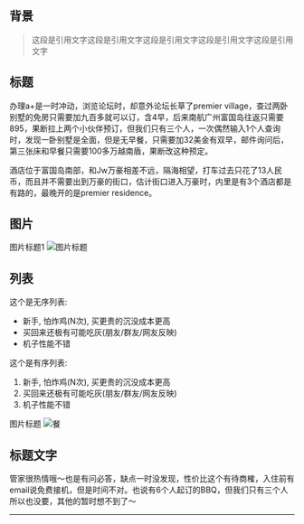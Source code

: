 ## 背景
> 这段是引用文字这段是引用文字这段是引用文字这段是引用文字这段是引用文字

## 标题
办理a+是一时冲动，浏览论坛时，却意外论坛长草了premier village，查过两卧别墅的免房只需要加九百多就可以订，含4早，后来南航广州富国岛往返只需要895，果断拉上两个小伙伴预订，但我们只有三个人，一次偶然输入1个人查询时，发现一卧别墅是全面，但是无早餐，只需要加32美金有双早，邮件询问后，第三张床和早餐只需要100多万越南盾，果断改这种预定。

酒店位于富国岛南部，和Jw万豪相差不远，隔海相望，打车过去只花了13人民币，而且并不需要出到万豪的街口，估计街口进入万豪时，内里是有3个酒店都是有路的，最晚开的是premier residence。

## 图片

图片标题1
![图片标题](http://ptf.flyert.com/forum/2019/03/08/120322YEJHJXWKOAECRZMI.png!m)

## 列表
这个是无序列表:
- 新手, 怕炸鸡(N次), 买更贵的沉没成本更高
- 买回来还极有可能吃灰(朋友/群友/网友反映)
- 机子性能不错

这个是有序列表:
1. 新手, 怕炸鸡(N次), 买更贵的沉没成本更高
2. 买回来还极有可能吃灰(朋友/群友/网友反映)
3. 机子性能不错

图片标题
![餐](http://ptf.flyert.com/forum/2019/03/08/120322YEJHJXWKOAECRZMI.png!m)


## 标题文字

管家很热情哦～也是有问必答，缺点一时没发现，性价比这个有待商榷，入住前有email说免费接机，但是时间不对。也说有6个人起订的BBQ，但我们只有三个人所以也没要，其他的暂时想不到了～

---